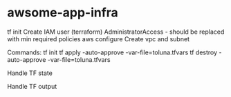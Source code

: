 # awsome-app-infra

tf init
Create IAM user (terraform)
     AdministratorAccess - should be replaced with min required policies
aws configure
Create vpc and subnet

Commands:
    tf init
    tf apply -auto-approve -var-file=toluna.tfvars
    tf destroy -auto-approve -var-file=toluna.tfvars

Handle TF state

Handle TF output